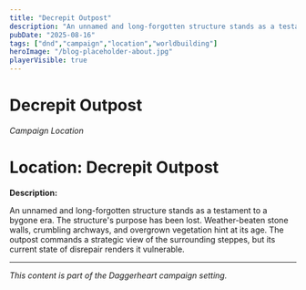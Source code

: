 ```yaml
---
title: "Decrepit Outpost"
description: "An unnamed and long-forgotten structure stands as a testament to a bygone era."
pubDate: "2025-08-16"
tags: ["dnd","campaign","location","worldbuilding"]
heroImage: "/blog-placeholder-about.jpg"
playerVisible: true
---
```



# Decrepit Outpost
*Campaign Location*

# Location: Decrepit Outpost

**Description:**

An unnamed and long-forgotten structure stands as a testament to a bygone era. The structure's purpose has been lost. Weather-beaten stone walls, crumbling archways, and overgrown vegetation hint at its age. The outpost commands a strategic view of the surrounding steppes, but its current state of disrepair renders it vulnerable.

---

*This content is part of the Daggerheart campaign setting.*